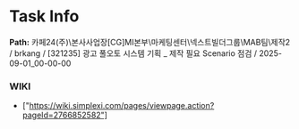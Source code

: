 # Task Info

**Path:** 카페24(주)\본사사업장\[CG]MI본부\마케팅센터\넥스트빌더그룹\MAB팀\제작2 / brkang / [321235] 광고 풀오토 시스템 기획 _ 제작 필요 Scenario 점검 / 2025-09-01_00-00-00

### WIKI
- ["https://wiki.simplexi.com/pages/viewpage.action?pageId=2766852582"]

